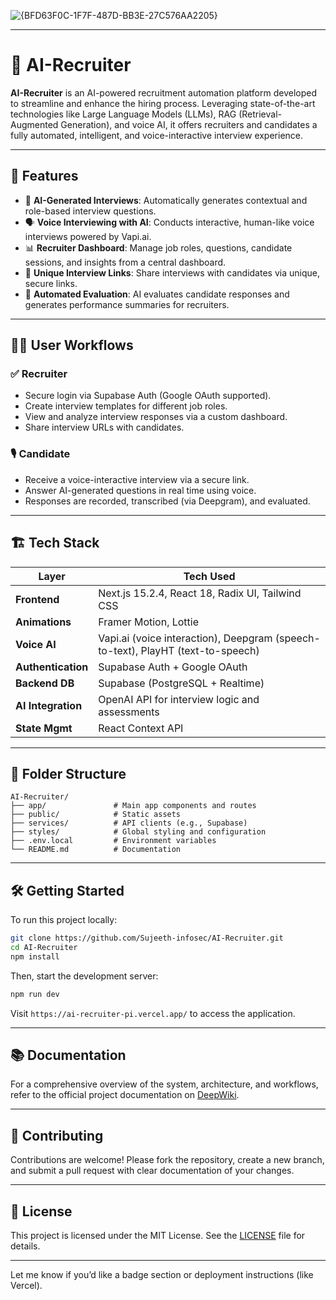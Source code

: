 

![{BFD63F0C-1F7F-487D-BB3E-27C576AA2205}](https://github.com/user-attachments/assets/bd11f95b-b190-47fa-9c0d-2005562e3c9b)


---

# 🤖 AI-Recruiter

**AI-Recruiter** is an AI-powered recruitment automation platform developed to streamline and enhance the hiring process. Leveraging state-of-the-art technologies like Large Language Models (LLMs), RAG (Retrieval-Augmented Generation), and voice AI, it offers recruiters and candidates a fully automated, intelligent, and voice-interactive interview experience.

---

## 🚀 Features

* 🎯 **AI-Generated Interviews**: Automatically generates contextual and role-based interview questions.
* 🗣️ **Voice Interviewing with AI**: Conducts interactive, human-like voice interviews powered by Vapi.ai.
* 📊 **Recruiter Dashboard**: Manage job roles, questions, candidate sessions, and insights from a central dashboard.
* 🔗 **Unique Interview Links**: Share interviews with candidates via unique, secure links.
* 🤖 **Automated Evaluation**: AI evaluates candidate responses and generates performance summaries for recruiters.

---

## 🧑‍💼 User Workflows

### ✅ Recruiter

* Secure login via Supabase Auth (Google OAuth supported).
* Create interview templates for different job roles.
* View and analyze interview responses via a custom dashboard.
* Share interview URLs with candidates.

### 🎙️ Candidate

* Receive a voice-interactive interview via a secure link.
* Answer AI-generated questions in real time using voice.
* Responses are recorded, transcribed (via Deepgram), and evaluated.

---

## 🏗️ Tech Stack

| Layer              | Tech Used                                                                       |
| ------------------ | ------------------------------------------------------------------------------- |
| **Frontend**       | Next.js 15.2.4, React 18, Radix UI, Tailwind CSS                                |
| **Animations**     | Framer Motion, Lottie                                                           |
| **Voice AI**       | Vapi.ai (voice interaction), Deepgram (speech-to-text), PlayHT (text-to-speech) |
| **Authentication** | Supabase Auth + Google OAuth                                                    |
| **Backend DB**     | Supabase (PostgreSQL + Realtime)                                                |
| **AI Integration** | OpenAI API for interview logic and assessments                                  |
| **State Mgmt**     | React Context API                                                               |

---

## 📂 Folder Structure

```
AI-Recruiter/
├── app/               # Main app components and routes
├── public/            # Static assets
├── services/          # API clients (e.g., Supabase)
├── styles/            # Global styling and configuration
├── .env.local         # Environment variables
└── README.md          # Documentation
```

---

## 🛠️ Getting Started

To run this project locally:

```bash
git clone https://github.com/Sujeeth-infosec/AI-Recruiter.git
cd AI-Recruiter
npm install
```

Then, start the development server:

```bash
npm run dev
```

Visit `https://ai-recruiter-pi.vercel.app/` to access the application.

---

## 📚 Documentation

For a comprehensive overview of the system, architecture, and workflows, refer to the official project documentation on [DeepWiki](https://deepwiki.com/Sujeeth-infosec/AI-Recruiter).

---

## 🤝 Contributing

Contributions are welcome! Please fork the repository, create a new branch, and submit a pull request with clear documentation of your changes.

---

## 📄 License

This project is licensed under the MIT License. See the [LICENSE](https://github.com/Sujeeth-infosec/AI-Recruiter/blob/main/LICENSE) file for details.

---

Let me know if you’d like a badge section or deployment instructions (like Vercel).
